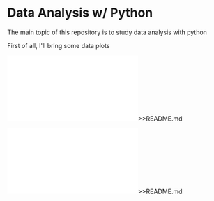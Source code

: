 # Data Analysis w/ Python

The main topic of this repository is to study data analysis with python

First of all, I'll bring some data plots

![Bacteria Genoma](bacteria.html)>>README.md

![Human Genoma](human.html)>>README.md
